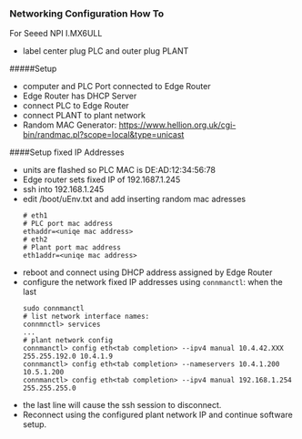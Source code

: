 ### Networking Configuration How To
For Seeed NPI I.MX6ULL

- label center plug PLC and outer plug PLANT

#####Setup

- computer and PLC Port connected to Edge Router
- Edge Router has DHCP Server 
- connect PLC to Edge Router
- connect PLANT to plant network
- Random MAC Generator: https://www.hellion.org.uk/cgi-bin/randmac.pl?scope=local&type=unicast

####Setup fixed IP Addresses
- units are flashed so PLC MAC is DE:AD:12:34:56:78
- Edge router sets fixed IP of 192.1687.1.245
- ssh into 192.168.1.245
- edit /boot/uEnv.txt and add inserting random mac adresses
    ```
    # eth1
    # PLC port mac address
    ethaddr=<uniqe mac address>
    # eth2
    # Plant port mac address
    eth1addr=<uniqe mac address>
    ```
- reboot and connect using DHCP address assigned by Edge Router 
- configure the network fixed IP addresses using `connmanctl`:
  when the last 
    ```
    sudo connmanctl
    # list network interface names:
    connmnctl> services
    ...
    # plant network config
    connmanctl> config eth<tab completion> --ipv4 manual 10.4.42.XXX 255.255.192.0 10.4.1.9
    connmanctl> config eth<tab completion> --nameservers 10.4.1.200 10.5.1.200
    connmanctl> config eth<tab completion> --ipv4 manual 192.168.1.254 255.255.255.0
    ```
- the last line will cause the ssh session to disconnect.
- Reconnect using the configured plant network IP and continue software setup.
 
